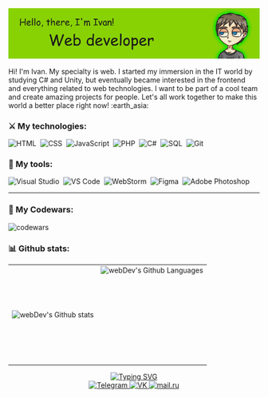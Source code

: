 <img src="https://raw.githubusercontent.com/KacIvan/KacIvan/main/header_pic.png" alt="Header logo">
<p>Hi! I'm Ivan. My specialty is web. I started my immersion in the IT world by studying C# and Unity, but eventually became interested in the frontend and everything related to web technologies. I want to be part of a cool team and create amazing projects for people. Let's all work together to make this world a better place right now! :earth_asia:</p>

### :crossed_swords: My technologies:
<div>
  <img src="https://cdn-icons-png.flaticon.com/512/174/174854.png" title="HTML" alt="HTML" width="35" height="35"/>&nbsp
  <img src="https://cdn-icons-png.flaticon.com/512/732/732190.png" title="CSS" alt="CSS" width="35" height="35"/>&nbsp
  <img src="https://cdn-icons-png.flaticon.com/512/5968/5968292.png" title="JavaScript" alt="JavaScript" width="35" height="35"/>&nbsp
  <img src="https://cdn-icons-png.flaticon.com/512/919/919830.png" title="PHP" alt="PHP" width="35" height="35"/>&nbsp
  <img src="https://cdn-icons-png.flaticon.com/512/6132/6132221.png" title="I know the basics C#" alt="C#" width="35" height="35"/>&nbsp
  <img src="https://cdn-icons-png.flaticon.com/512/2772/2772128.png" title="SQL" alt="SQL" width="35" height="35"/>&nbsp
  <img src="https://cdn-icons-png.flaticon.com/512/4494/4494740.png" title="Git" alt="Git" width="35" height="35"/>&nbsp
</div>

### :toolbox: My tools:
<div>
  <img src="https://img.icons8.com/color/256/visual-studio--v2.png" title="Visual Studio" alt="Visual Studio" width="35" height="35"/>&nbsp
  <img src="https://img.icons8.com/color/256/visual-studio-code-2019.png" title="VS Code" alt="VS Code" width="35" height="35"/>&nbsp
  <img src="https://img.icons8.com/color/256/webstorm.png" title="WebStorm" alt="WebStorm" width="35" height="35"/>&nbsp
  <img src="https://img.icons8.com/fluency/256/figma.png" title="Figma" alt="Figma" width="35" height="35"/>&nbsp
  <img src="https://img.icons8.com/color/256/adobe-photoshop.png" title="Adobe Photoshop" alt="Adobe Photoshop" width="35" height="35"/>&nbsp
</div>

---
### 📀 My Codewars:
![codewars](https://www.codewars.com/users/KacIvan/badges/large)

### :bar_chart: Github stats:
<table>
  <tr>
    <td>
      <img align="left" src="http://github-profile-summary-cards.vercel.app/api/cards/stats?username=kacivan&theme=chartreuse_dark" alt="webDev's Github stats" />
    </td>
    <td>
      <img height="195px" align="right" alt="webDev's Github Languages" src="https://github-readme-stats-sigma-five.vercel.app/api/top-langs/?username=KacIvan&layout=compact&theme=chartreuse-dark" />
    </td>
  </tr>
</table>
<div id="footer" align="center">
    <a href="https://git.io/typing-svg"><img src="https://readme-typing-svg.demolab.com?font=Fira+Code&duration=4000&pause=500&color=88D204&background=88D20400&center=true&vCenter=true&width=500&lines=Nice+to+meet+you!;Send+me+if+you+have+any+questions.;I'll+be+glad+to+chat+%3A)" alt="Typing SVG" /></a>
    <br>
    <a href="https://t.me/KacIvan" target="_blank" rel="noopener noreferrer">
        <img src="https://cdn-icons-png.flaticon.com/512/2111/2111646.png" title="https://t.me/KacIvan" width="30" height="30" alt="Telegram" />
    </a>   
    <a href="https://vk.com/li_kell" target="_blank" rel="noopener noreferrer">
        <img src="https://cdn-icons-png.flaticon.com/512/145/145813.png" title="https://vk.com/li_kell" width="30" height="30" alt="VK" />
    </a>   
    <a href="mailto:kimimaro13@mail.ru" target="_blank" rel="noopener noreferrer">
        <img src="https://cdn-icons-png.flaticon.com/512/726/726573.png" title="kimimaro13@mail.ru" width="30" height="30" alt="mail.ru" />
    </a>
</div>
